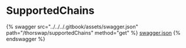 # SupportedChains

{% swagger src="../../../.gitbook/assets/swagger.json" path="/thorswap/supportedChains" method="get" %}
[swagger.json](../../../.gitbook/assets/swagger.json)
{% endswagger %}
